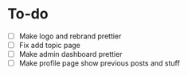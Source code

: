 # To-do

- [ ] Make logo and rebrand prettier
- [ ] Fix add topic page
- [ ] Make admin dashboard prettier
- [ ] Make profile page show previous posts and stuff